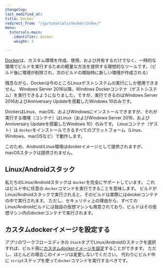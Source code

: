 ```yaml
---
changelog: 
last_modified_at: 
title: Docker
redirect_from: "/jp/tutorials/docker/index/"
menu:
  tutorials-main:
    identifier: docker
    weight: 3

---
```

[Docker](www.docker.com/)は、カスタム環境を作成、使用、および共有するだけでなく、一時的な環境でビルドを実行するための軽量な方法を提供する理想的なツールです。（ビルド後に環境が削除され、次のビルドの開始時に新しい環境が作成される）

残念ながら、Dockerは今のところLinuxゲストシステムの実行にしか使用できません。 Windows Server 2016以降、Windows Dockerコンテナ（ゲストシステム）を実行できるようになりました。ですが、実行できるのはWindows Server 2016およびAnniversary Updateを搭載したWindows 10のみです。

DockerはLinux、macOS、およびWindowsにインストールできますが、それが実行する環境（コンテナ）はLinux（およびWindows Server 2016、およびAnniversary Updateを搭載したWindows 10）のみです。 Linuxコンテナ（ゲスト）は `docker`をインストールできるすべてのプラットフォーム（Linux、Windows、macOSなど）で動作します。

このため、Android/Linux環境はdockerイメージとして提供されますが、macOSスタックは提供されません。

## Linux/Androidスタック

私たちのLinux/Androidスタックは `docker`を完全にサポートしています。 これはビルド中に任意の `docker`コマンドを実行できることを意味します。 ビルドがLinux/Androidスタックで実行されると、そのビルドは実際にはdockerコンテナの中で実行されます。 ただし、セキュリティ上の理由から、すべてのLinux/Androidビルドには独自の仮想マシンも用意されており、ビルドはその仮想マシン内のdockerコンテナで実行されます。

## カスタムdockerイメージを設定する

アプリのワークフローエディタの `Stack`タブでLinux/Androidのスタックを選択すれば、ビルド用に[カスタムdockerイメージを設定](/jp/tutorials/docker/use-your-own-docker-image/)することができます。 ただし、ほとんどの場合このイメージは変更しないでください。 代わりにビルド中に `script`ステップを使って`docker`コマンドを実行するべきです。
